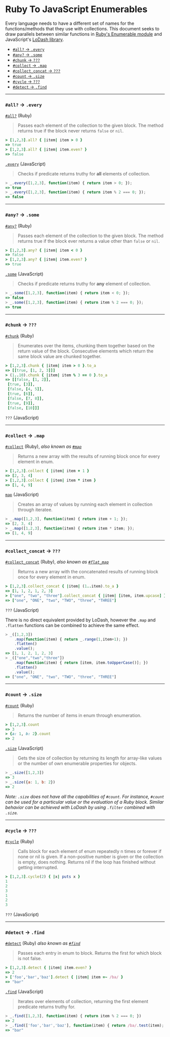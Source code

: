 # Ruby To JavaScript Enumerables

Every language needs to have a different set of names for the
functions/methods that they use with collections. This document seeks to
draw parallels between similar functions in [Ruby's Enumerable
module](http://ruby-doc.org/core-2.2.3/Enumerable.html) and JavaScript's
[LoDash library](https://lodash.com/).

- [`#all?` → `.every`](#all--every)
- [`#any?` → `.some`](#any--some)
- [`#chunk` → `???`](#chunk--)
- [`#collect` → `.map`](#collect--map)
- [`#collect_concat` → `???`](#collect_concat--)
- [`#count` → `.size`](#count--size)
- [`#cycle` → `???`](#cycle--)
- [`#detect` → `.find`](#detect--find)

---

### `#all?` → `.every`

[`#all?`](http://ruby-doc.org/core-2.2.3/Enumerable.html#method-i-all-3F) (Ruby)

> Passes each element of the collection to the given block. The method
> returns true if the block never returns `false` or `nil`.

```ruby
> [1,2,3].all? { |item| item > 0 }
=> true
> [1,2,3].all? { |item| item.even? }
=> false
```

[`.every`](https://lodash.com/docs#every) (JavaScript)

> Checks if predicate returns truthy for **all** elements of collection.

```javascript
> _.every([1,2,3], function(item) { return item > 0; });
=> true
> _.every([1,2,3], function(item) { return item % 2 === 0; });
=> false
```

---

### `#any?` → `.some`

[`#any?`](http://ruby-doc.org/core-2.2.3/Enumerable.html#method-i-any-3F)
(Ruby)

> Passes each element of the collection to the given block. The method
> returns true if the block ever returns a value other than `false` or `nil`.

```ruby
> [1,2,3].any? { |item| item < 0 }
=> false
> [1,2,3].any? { |item| item.even? }
=> true
```

[`.some`](https://lodash.com/docs#some) (JavaScript)

> Checks if predicate returns truthy for **any** element of collection.

```javascript
> _.some([1,2,3], function(item) { return item < 0; });
=> false
> _.some([1,2,3], function(item) { return item % 2 === 0; });
=> true
```

---

### `#chunk` → `???`

[`#chunk`](http://ruby-doc.org/core-2.2.3/Enumerable.html#method-i-chunk)
(Ruby)

> Enumerates over the items, chunking them together based on the return
> value of the block. Consecutive elements which return the same block
> value are chunked together.

```ruby
> [1,2,3].chunk { |item| item > 0 }.to_a
=> [[true, [1, 2, 3]]]
> (1..10).chunk { |item| item % 3 == 0 }.to_a
=> [[false, [1, 2]],
 [true, [3]],
 [false, [4, 5]],
 [true, [6]],
 [false, [7, 8]],
 [true, [9]],
 [false, [10]]]
```

`???` (JavaScript)

---

### `#collect` → `.map`

[`#collect`](http://ruby-doc.org/core-2.2.3/Enumerable.html#method-i-collect)
(Ruby),
*also known as
[`#map`](http://ruby-doc.org/core-2.2.3/Enumerable.html#method-i-map)*

> Returns a new array with the results of running block once for every
> element in enum.

```ruby
> [1,2,3].collect { |item| item + 1 }
=> [2, 3, 4]
> [1,2,3].collect { |item| item * item }
=> [1, 4, 9]
```

[`map`](https://lodash.com/docs#map) (JavaScript)

> Creates an array of values by running each element in collection through
> iteratee.

```javascript
> _.map([1,2,3], function(item) { return item + 1; });
=> [2, 3, 4]
> _.map([1,2,3], function(item) { return item * item; });
=> [1, 4, 9]
```

---

### `#collect_concat` → `???`

[`#collect_concat`](http://ruby-doc.org/core-2.2.3/Enumerable.html#method-i-collect_concat) (Ruby),
*also known as
[`#flat_map`](http://ruby-doc.org/core-2.2.3/Enumerable.html#method-i-flat_map)*

> Returns a new array with the concatenated results of running block once
> for every element in enum.

```ruby
> [1,2,3].collect_concat { |item| (1..item).to_a }
=> [1, 1, 2, 1, 2, 3]
> ["one", "two", "three"].collect_concat { |item| [item, item.upcase] }
=> ["one", "ONE", "two", "TWO", "three", "THREE"]
```

`???` (JavaScript)

There is no direct equivalent provided by LoDash, however the `.map` and
`.flatten` functions can be combined to achieve the same effect.

```javascript
> _([1,2,3])
    .map(function(item) { return _.range(1,item+1); })
    .flatten()
    .value();
=> [1, 1, 2, 1, 2, 3]
> _(["one","two","three"])
    .map(function(item) { return [item, item.toUpperCase()]; })
    .flatten()
    .value();
=> ["one", "ONE", "two", "TWO", "three", "THREE"]
```

---

### `#count` → `.size`

[`#count`](http://ruby-doc.org/core-2.2.3/Enumerable.html#method-i-count)
(Ruby)

> Returns the number of items in enum through enumeration.

```ruby
> [1,2,3].count
=> 3
> {a: 1, b: 2}.count
=> 2
```

[`.size`](https://lodash.com/docs#size) (JavaScript)

> Gets the size of collection by returning its length for array-like values
> or the number of own enumerable properties for objects.

```javascript
> _.size([1,2,3])
=> 3
> _.size({a: 1, b: 2})
=> 2
```

*Note: `.size` does not have all the capabilities of `#count`. For instance,
`#count` can be used for a particular value or the evaluation of a Ruby
block. Similar behavior can be achieved with LoDash by using `.filter`
combined with `.size`.*

---

### `#cycle` → `???`

[`#cycle`](http://ruby-doc.org/core-2.2.3/Enumerable.html#method-i-cycle)
(Ruby)

> Calls block for each element of enum repeatedly n times or forever if none
> or nil is given. If a non-positive number is given or the collection is
> empty, does nothing. Returns nil if the loop has finished without getting
> interrupted.

```ruby
> [1,2,3].cycle(2) { |x| puts x }
1
2
3
1
2
3
```

`???` (JavaScript)

---

### `#detect` → `.find`

[`#detect`](http://ruby-doc.org/core-2.2.3/Enumerable.html#method-i-detect)
(Ruby)
*also known as
[`#find`](http://ruby-doc.org/core-2.2.3/Enumerable.html#method-i-find)*

> Passes each entry in enum to block. Returns the first for which block is
> not false.

```ruby
> [1,2,3].detect { |item| item.even? }
=> 2
> ['foo','bar','baz'].detect { |item| item =~ /ba/ }
=> "bar"
```

[`.find`](https://lodash.com/docs#find) (JavaScript)

> Iterates over elements of collection, returning the first element
> predicate returns truthy for.

```javascript
> _.find([1,2,3], function(item) { return item % 2 === 0; })
=> 2
> _.find(['foo','bar','baz'], function(item) { return /ba/.test(item); });
=> "bar"
```
